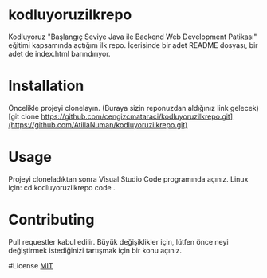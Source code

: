 # kodluyoruzilkrepo
Kodluyoruz "Başlangıç Seviye Java ile Backend Web Development Patikası" eğitimi kapsamında açtığım ilk repo. İçerisinde bir adet README dosyası, bir adet de index.html barındırıyor.

# Installation 
Öncelikle projeyi clonelayın. (Buraya sizin reponuzdan aldığınız link gelecek)
[git clone https://github.com/cengizcmataraci/kodluyoruzilkrepo.git](https://github.com/AtillaNuman/kodluyoruzilkrepo.git)

# Usage 
Projeyi cloneladıktan sonra Visual Studio Code programında açınız.
Linux için: 
cd kodluyoruzilkrepo
code .

# Contributing
Pull requestler kabul edilir. Büyük değişiklikler için, lütfen önce neyi değiştirmek istediğinizi tartışmak için bir konu açınız.

#License
[MIT](https://choosealicense.com/licenses/mit/)
